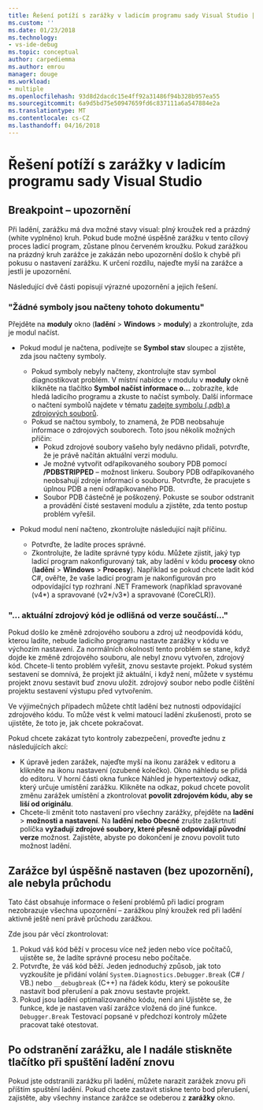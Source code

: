 ```yaml
---
title: Řešení potíží s zarážky v ladicím programu sady Visual Studio | Microsoft Docs
ms.custom: ''
ms.date: 01/23/2018
ms.technology:
- vs-ide-debug
ms.topic: conceptual
author: carpediemma
ms.author: emrou
manager: douge
ms.workload:
- multiple
ms.openlocfilehash: 93d8d2dacdc15e4ff92a31486f94b328b957ea55
ms.sourcegitcommit: 6a9d5bd75e50947659fd6c837111a6a547884e2a
ms.translationtype: MT
ms.contentlocale: cs-CZ
ms.lasthandoff: 04/16/2018
---
```

# <a name="troubleshoot-breakpoints-in-the-visual-studio-debugger"></a>Řešení potíží s zarážky v ladicím programu sady Visual Studio

## <a name="breakpoint-warnings"></a>Breakpoint – upozornění

Při ladění, zarážku má dva možné stavy visual: plný kroužek red a prázdný (white vyplněno) kruh. Pokud bude možné úspěšně zarážku v tento cílový proces ladicí program, zůstane plnou červeném kroužku. Pokud zarážkou na prázdný kruh zarážce je zakázán nebo upozornění došlo k chybě při pokusu o nastavení zarážku. K určení rozdílu, najeďte myší na zarážce a jestli je upozornění.

Následující dvě části popisují výrazné upozornění a jejich řešení. 

### <a name="no-symbols-have-been-loaded-for-this-document"></a>"Žádné symboly jsou načteny tohoto dokumentu" 

Přejděte na **moduly** okno (**ladění** > **Windows** > **moduly**) a zkontrolujte, zda je modul načíst.  
* Pokud modul je načtena, podívejte se **Symbol stav** sloupec a zjistěte, zda jsou načteny symboly. 
  * Pokud symboly nebyly načteny, zkontrolujte stav symbol diagnostikovat problém. V místní nabídce v modulu v **moduly** okně klikněte na tlačítko **Symbol načíst informace o...**  zobrazíte, kde hledá ladicího programu a zkuste to načíst symboly. Další informace o načtení symbolů najdete v tématu [zadejte symbolu (.pdb) a zdrojových souborů](../debugger/specify-symbol-dot-pdb-and-source-files-in-the-visual-studio-debugger.md).  
  * Pokud se načtou symboly, to znamená, že PDB neobsahuje informace o zdrojových souborech. Toto jsou několik možných příčin: 
    * Pokud zdrojové soubory vašeho byly nedávno přidali, potvrďte, že je právě načítán aktuální verzi modulu.  
    * Je možné vytvořit odřapíkovaného soubory PDB pomocí **/PDBSTRIPPED** – možnost linkeru. Soubory PDB odřapíkovaného neobsahují zdroje informací o souboru. Potvrďte, že pracujete s úplnou PDB a není odřapíkovaného PDB.  
    * Soubor PDB částečně je poškozený. Pokuste se soubor odstranit a provádění čisté sestavení modulu a zjistěte, zda tento postup problém vyřešil. 

* Pokud modul není načteno, zkontrolujte následující najít příčinu. 
  * Potvrďte, že ladíte proces správné. 
  * Zkontrolujte, že ladíte správné typy kódu. Můžete zjistit, jaký typ ladicí program nakonfigurovaný tak, aby ladění v kódu **procesy** okno (**ladění** > **Windows**  >  **Procesy**). Například se pokud chcete ladit kód C#, ověřte, že vaše ladicí program je nakonfigurován pro odpovídající typ rozhraní .NET Framework (například spravované (v4\*) a spravované (v2\*/v3\*) a spravované (CoreCLR)). 

### <a name="-the-current-source-code-is-different-from-the-version-built-into"></a>"… aktuální zdrojový kód je odlišná od verze součástí..." 

Pokud došlo ke změně zdrojového souboru a zdroj už neodpovídá kódu, kterou ladíte, nebude ladicího programu nastavte zarážky v kódu ve výchozím nastavení. Za normálních okolností tento problém se stane, když dojde ke změně zdrojového souboru, ale nebyl znovu vytvořen, zdrojový kód. Chcete-li tento problém vyřešit, znovu sestavte projekt. Pokud systém sestavení se domnívá, že projekt již aktuální, i když není, můžete v systému projekt znovu sestavit buď znovu uložit. zdrojový soubor nebo podle čištění projektu sestavení výstupu před vytvořením. 

Ve výjimečných případech můžete chtít ladění bez nutnosti odpovídající zdrojového kódu. To může vést k velmi matoucí ladění zkušenosti, proto se ujistěte, že toto je, jak chcete pokračovat.  

Pokud chcete zakázat tyto kontroly zabezpečení, proveďte jednu z následujících akcí: 
* K úpravě jeden zarážek, najeďte myší na ikonu zarážek v editoru a klikněte na ikonu nastavení (ozubené kolečko). Okno náhledu se přidá do editoru. V horní části okna funkce Náhled je hypertextový odkaz, který určuje umístění zarážku. Klikněte na odkaz, pokud chcete povolit změnu zarážek umístění a zkontrolovat **povolit zdrojovém kódu, aby se liší od originálu**.
* Chcete-li změnit toto nastavení pro všechny zarážky, přejděte na **ladění** > **možnosti a nastavení**. Na **ladění nebo Obecné** zrušte zaškrtnutí políčka **vyžadují zdrojové soubory, které přesně odpovídají původní verze** možnost. Zajistěte, abyste po dokončení je znovu povolit tuto možnost ladění. 

## <a name="the-breakpoint-was-successfully-set-no-warning-but-didnt-hit"></a>Zarážce byl úspěšně nastaven (bez upozornění), ale nebyla průchodu 

Tato část obsahuje informace o řešení problémů při ladicí program nezobrazuje všechna upozornění – zarážkou plný kroužek red při ladění aktivně ještě není právě průchodu zarážkou. 

Zde jsou pár věcí zkontrolovat: 
1. Pokud váš kód běží v procesu více než jeden nebo více počítačů, ujistěte se, že ladíte správné procesu nebo počítače.  
2. Potvrďte, že váš kód běží. Jeden jednoduchý způsob, jak toto vyzkoušíte je přidání volání `System.Diagnostics.Debugger.Break` (C# / VB.) nebo `__debugbreak` (C++) na řádek kódu, který se pokoušíte nastavit bod přerušení a pak znovu sestavte projekt. 
3. Pokud jsou ladění optimalizovaného kódu, není ani Ujistěte se, že funkce, kde je nastaven vaší zarážce vložená do jiné funkce. `Debugger.Break` Testovací popsané v předchozí kontroly můžete pracovat také otestovat. 

## <a name="i-deleted-a-breakpoint-but-i-continue-to-hit-it-when-i-start-debugging-again"></a>Po odstranění zarážku, ale I nadále stiskněte tlačítko při spuštění ladění znovu 

Pokud jste odstranili zarážku při ladění, můžete narazit zarážek znovu při příštím spuštění ladění. Pokud chcete zastavit stiskne tento bod přerušení, zajistěte, aby všechny instance zarážce se odeberou z **zarážky** okno.  
